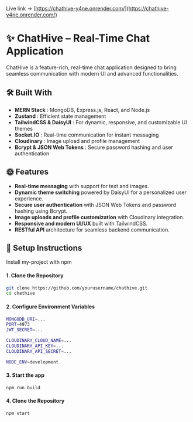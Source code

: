 Live link -> [https://chathive-y4ne.onrender.com/](https://chathive-y4ne.onrender.com/)

# ✨ ChatHive – Real-Time Chat Application

ChatHive is a feature-rich, real-time chat application designed to bring seamless communication with modern UI and advanced functionalities.

<div align="left">

## 🛠️ Built With

- **MERN Stack** : MongoDB, Express.js, React, and Node.js
- **Zustand** : Efficient state management
- **TailwindCSS & DaisyUI** : For dynamic, responsive, and customizable UI themes
- **Socket.IO** : Real-time communication for instant messaging
- **Cloudinary** : Image upload and profile management
- **Bcrypt & JSON Web Tokens** : Secure password hashing and user authentication


## 🌞 Features

- **Real-time messaging** with support for text and images.
- **Dynamic theme switching** powered by DaisyUI for a personalized user experience.
- **Secure user authentication** with JSON Web Tokens and password hashing using Bcrypt.
- **Image uploads and profile customization** with Cloudinary integration.
- **Responsive and modern UI/UX** built with TailwindCSS.
- **RESTful API** architecture for seamless backend communication.


## 🚀 Setup Instructions

Install my-project with npm

#### 1. Clone the Repository

```bash
git clone https://github.com/yourusername/chathive.git
cd chathive
```
#### 2. Configure Environment Variables

```bash
MONGODB_URI=...
PORT=4973
JWT_SECRET=...

CLOUDINARY_CLOUD_NAME=...
CLOUDINARY_API_KEY=...
CLOUDINARY_API_SECRET=...

NODE_ENV=development
```  

#### 3. Start the app

```bash
npm run build
```

#### 4. Clone the Repository

```bash
npm start
```
</div>
